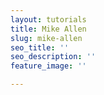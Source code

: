```yaml
---
layout: tutorials
title: Mike Allen
slug: mike-allen
seo_title: ''
seo_description: ''
feature_image: ''

---
```

